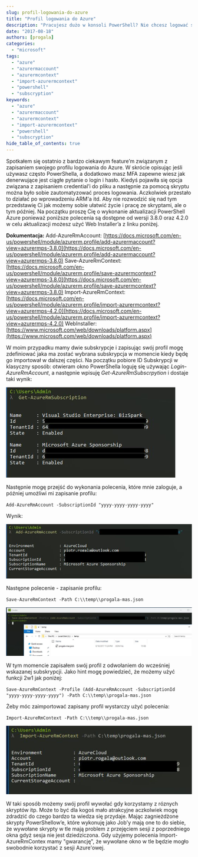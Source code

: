 ```yaml
---
slug: profil-logowania-do-azure
title: "Profil logowania do Azure"
description: "Pracujesz dużo w konsoli PowerShell? Nie chcesz logować się co chwilę? Wykorzystaj plik z kontekstem, który ułatwi Ci pracę z konsolą!"
date: "2017-08-18"
authors: [progala]
categories: 
  - "microsoft"
tags: 
  - "azure"
  - "azurermaccount"
  - "azurermcontext"
  - "import-azurermcontext"
  - "powershell"
  - "subscryption"
keywords:
  - "azure"
  - "azurermaccount"
  - "azurermcontext"
  - "import-azurermcontext"
  - "powershell"
  - "subscryption"
hide_table_of_contents: true
---
```


Spotkałem się ostatnio z bardzo ciekawym feature’m związanym z zapisaniem swojego profilu logowania do Azure. W skrócie opisując jeśli używasz często PowerShella, a dodatkowo masz MFA zapewne wiesz jak denerwujące jest ciągłe pytanie o login i hasło. Kiedyś pojawiła się opcja związana z zapisaniem credential’i do pliku a następnie za pomocą skryptu można było sobie zautomatyzować proces logowania. Aczkolwiek przestało to działać po wprowadzeniu ARM'a itd. Aby nie rozwodzić się nad tym przedstawię Ci jak możemy sobie ułatwić życie i pracę ze skryptami, ale o tym później. Na początku proszę Cię o wykonanie aktualizacji PowerShell Azure ponieważ poniższe polecenia są dostępne od wersji 3.8.0 oraz 4.2.0 w celu aktualizacji możesz użyć Web Installer’a z linku poniżej.

**Dokumentacja:** Add-AzureRmAccount: [https://docs.microsoft.com/en-us/powershell/module/azurerm.profile/add-azurermaccount?view=azurermps-3.8.0](https://docs.microsoft.com/en-us/powershell/module/azurerm.profile/add-azurermaccount?view=azurermps-3.8.0) Save-AzureRmContext: [https://docs.microsoft.com/en-us/powershell/module/azurerm.profile/save-azurermcontext?view=azurermps-3.8.0](https://docs.microsoft.com/en-us/powershell/module/azurerm.profile/save-azurermcontext?view=azurermps-3.8.0) Import-AzureRmContext: [https://docs.microsoft.com/en-us/powershell/module/azurerm.profile/import-azurermcontext?view=azurermps-4.2.0](https://docs.microsoft.com/en-us/powershell/module/azurerm.profile/import-azurermcontext?view=azurermps-4.2.0) WebInstaller: [https://www.microsoft.com/web/downloads/platform.aspx](https://www.microsoft.com/web/downloads/platform.aspx)

W moim przypadku mamy dwie subskrypcje i zapisując swój profil mogę zdefiniować jaka ma zostać wybrana subskrypcja w momencie kiedy będę go importował w dalszej części. Na początku pobiore ID Subskrypcji w klasyczny sposób: otwieram okno PowerShella loguję się używając _Login-AzureRmAccount_, a następnie wpisuję _Get-AzureRmSubscrpytion_ i dostaje taki wynik:

![](images/loginazure1.jpg)

Następnie mogę przejść do wykonania polecenia, które mnie zaloguje, a później umożliwi mi zapisanie profilu:
```
Add-AzureRmAccount -SubscriptionId "yyyy-yyyy-yyyy-yyyy"
```
Wynik:

![](images/loginazure2.jpg)

Następne polecenie - zapisanie profilu:
```
Save-AzureRmContext -Path C:\\temp\\progala-mas.json
```
![](images/loginazure3.jpg)

W tym momencie zapisałem swój profil z odwołaniem do wcześniej wskazanej subskrypcji. Jako hint mogę powiedzieć, że możemy użyć funkcji 2w1 jak poniżej:
```
Save-AzureRmContext -Profile (Add-AzureRmAccount -SubscriptionId "yyyy-yyyy-yyyy-yyyy") -Path C:\\temp\\progala-mas.json
```
Żeby móc zaimportować zapisany profil wystarczy użyć polecenia:
```
Import-AzureRmContext -Path C:\\temp\\progala-mas.json
```
![](images/loginazure4.jpg)

W taki sposób możemy swój profil wywołać gdy korzystamy z róznych skryptów itp. Może to być dla kogoś mało atrakcyjne aczkolwiek mogę zdradzić do czego bardzo ta wiedza się przydaje. Mając zagnieżdżone skrypty PowerShellow’e, które wykonuję jako Job'y mają one to do siebie, że wywołane skrypty w tle mają problem z przejęciem sesji z poprzedniego okna gdyż sesja nie jest dziedziczona. Gdy użyjemy polecenia Import-AzureRmContex mamy "gwarancję", że wywołane okno w tle będzie mogło swobodnie korzystać z sesji Azure'owej.
